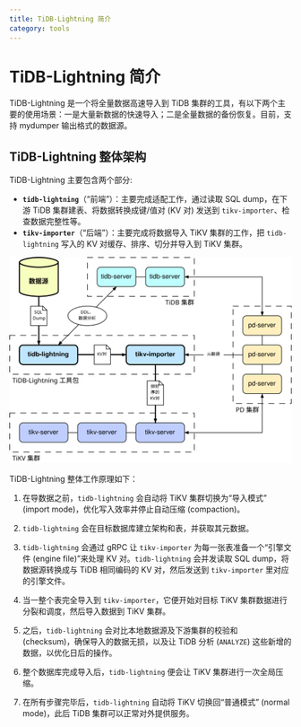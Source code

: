 ```yaml
---
title: TiDB-Lightning 简介
category: tools
---
```


# TiDB-Lightning 简介

TiDB-Lightning 是一个将全量数据高速导入到 TiDB 集群的工具，有以下两个主要的使用场景：一是大量新数据的快速导入；二是全量数据的备份恢复。目前，支持 mydumper 输出格式的数据源。

## TiDB-Lightning 整体架构

TiDB-Lightning 主要包含两个部分:

- **`tidb-lightning`**（“前端”）：主要完成适配工作，通过读取 SQL dump，在下游 TiDB 集群建表、将数据转换成键/值对 (KV 对) 发送到 `tikv-importer`、检查数据完整性等。
- **`tikv-importer`**（“后端”）：主要完成将数据导入 TiKV 集群的工作，把 `tidb-lightning` 写入的 KV 对缓存、排序、切分并导入到 TiKV 集群。

![TiDB-Lightning 其整体架构](../../media/tidb-lightning.svg)

TiDB-Lightning 整体工作原理如下：

1. 在导数据之前，`tidb-lightning` 会自动将 TiKV 集群切换为“导入模式” (import mode)，优化写入效率并停止自动压缩 (compaction)。

2. `tidb-lightning` 会在目标数据库建立架构和表，并获取其元数据。

3. `tidb-lightning` 会通过 gRPC 让 `tikv-importer` 为每一张表准备一个“引擎文件 (engine file)”来处理 KV 对。`tidb-lightning` 会并发读取 SQL dump，将数据源转换成与 TiDB 相同编码的 KV 对，然后发送到 `tikv-importer` 里对应的引擎文件。

4. 当一整个表完全导入到 `tikv-importer`，它便开始对目标 TiKV 集群数据进行分裂和调度，然后导入数据到 TiKV 集群。

5. 之后，`tidb-lightning` 会对比本地数据源及下游集群的校验和 (checksum)，确保导入的数据无损，以及让 TiDB 分析 (`ANALYZE`) 这些新增的数据，以优化日后的操作。

6. 整个数据库完成导入后，`tidb-lightning` 便会让 TiKV 集群进行一次全局压缩。

7. 在所有步骤完毕后，`tidb-lightning` 自动将 TiKV 切换回“普通模式” (normal mode)，此后 TiDB 集群可以正常对外提供服务。